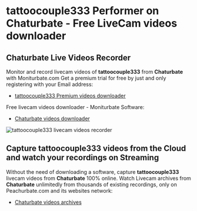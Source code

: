 # tattoocouple333 Performer on Chaturbate - Free LiveCam videos downloader

## Chaturbate Live Videos Recorder

Monitor and record livecam videos of **tattoocouple333** from **Chaturbate** with Moniturbate.com
Get a premium trial for free by just and only registering with your Email address:
* [tattoocouple333 Premium videos downloader](https://moniturbate.com/request-demo-licence-key.html)

Free livecam videos downloader - Moniturbate Software:
* [Chaturbate videos downloader](https://moniturbate.com/moniturbate-download-software.html)

![tattoocouple333 livecam videos recorder](https://peachurnet.com/templates/moniturbate-software.png)


## Capture tattoocouple333 videos from the Cloud and watch your recordings on Streaming

Without the need of downloading a software, capture **tattoocouple333** livecam videos from **Chaturbate** 100% online.
Watch Livecam archives from **Chaturbate** unlimitedly from thousands of existing recordings, only on Peachurbate.com and its websites network:
* [Chaturbate videos archives](https://peachurnet.com/)